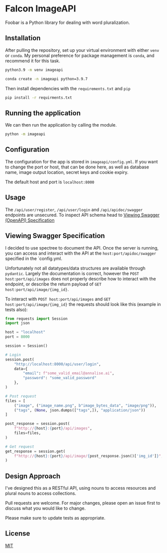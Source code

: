 # Falcon ImageAPI

Foobar is a Python library for dealing with word pluralization.

## Installation

After pulling the repository, set up your virtual environment with either `venv` or `conda`. My personal preference for package management is `conda`, and recommend it for this task.

```bash
python3.9 -m venv imageapi
```

```bash
conda create -n imageapi python=3.9.7
```

Then install dependencies with the `requirements.txt` and `pip`

```bash
pip install -r requirments.txt
```

## Running the application

We can then run the application by calling the module.

```bash
python -m imageapi
```

## Configuration

The configuration for the app is stored in `imageapi/config.yml`. If you want to change the port or host, that can be done here, as well as database name, image output location, secret keys and cookie expiry.

The default host and port is `localhost:8000`

## Usage

The `/api/user/register`, `/api/user/login` and `/api/apidoc/swagger` endpoints are unsecured. To inspect API schema head to [Viewing Swagger (OpenAPI) Specification](#markdown-header-viewing-swagger-specification)

## Viewing Swagger Specification

I decided to use spectree to document the API. Once the server is running, you can access and interact with the API at the `host:port/apidoc/swagger` specified in the `config.yml.

Unfortunately not all datatypes/data structures are available through `pydantic`. Largely the documentation is correct, however the `POST host:port/api/images` does not properly describe how to interact with the endpoint, or describe the return payload of `GET host:port/api/image/{img_id}`.

To interact with `POST host:port/api/images` and `GET host:port/api/image/{img_id}` the requests should look like this (example in tests also):

```python
from requests import Session
import json

host = "localhost"
port = 8000

session = Session()

# Login
session.post(
    "http://localhost:8000/api/user/login",
    data={
        "email": f"some_valid_email@annalise.ai",
        "password": "some_valid_password"
    },
)

# Post request
files = [
    ("image", ("image_name.png", b"image_bytes_data", "image/png")),
    ("tags", (None, json.dumps(["tags",]), "application/json"))
]

post_response = session.post(
    f"http://{host}:{port}/api/images",
    files=files,
)

# Get request
get_response = session.get(
    f"http://{host}:{port}/api/image/{post_response.json()['img_id']}",
)
```


## Design Approach
I've designed this as a RESTful API, using nouns to access resources and plural nouns to access collections. 


Pull requests are welcome. For major changes, please open an issue first to discuss what you would like to change.

Please make sure to update tests as appropriate.

## License

[MIT](https://choosealicense.com/licenses/mit/)
